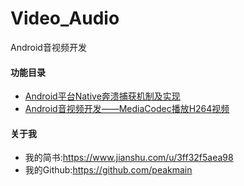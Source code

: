 # Video_Audio
Android音视频开发
#### 功能目录
- [Android平台Native奔溃捕获机制及实现](https://www.jianshu.com/p/fbf910bcb38d)
- [Android音视频开发——MediaCodec播放H264视频](https://www.jianshu.com/p/7d7c9a74f48e)

#### 关于我
- 我的简书:https://www.jianshu.com/u/3ff32f5aea98
- 我的Github:https://github.com/peakmain